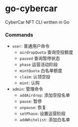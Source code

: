 # go-cybercar
CyberCar NFT CLI written in Go

### Commands

- `user`: 普通用户命令
  - `airdropQuota` 查询空投额度
  - `paused` 查询暂停状态
  - `phase` 运营活动阶段
  - `mintQuota` 白名单额度
  - `claim`: 认领空投
  - `mint`: 认购
- `admin`: 管理命令
  - `addAirdrop`: 添加空投名单
  - `pause`: 暂停
  - `unpause`: 恢复
  - `setPhase`: 设置运营阶段
  - `addWhitelist`: 添加白名单